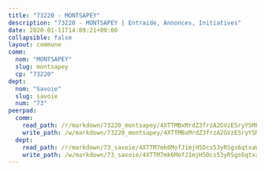 ```yaml
---
title: "73220 - MONTSAPEY"
description: "73220 - MONTSAPEY | Entraide, Annonces, Initiatives"
date: 2020-01-11T14:09:21+09:00
collapsible: false
layout: commune
comm:
  nom: "MONTSAPEY"
  slug: montsapey
  cp: "73220"
dept:
  nom: "Savoie"
  slug: savoie
  num: "73"
peerpad:
  comm:
    read_path: /r/markdown/73220_montsapey/4XTTMBxMrdZ3frzA2GVzESryYSMFqGgaZTWN9aw1gaBPktBVR
    write_path: /w/markdown/73220_montsapey/4XTTMBxMrdZ3frzA2GVzESryYSMFqGgaZTWN9aw1gaBPktBVR-K3TgUbtdG2sYBEr72A3oWJTkKTE9fhroEfEEocFNu5SFbb8vKDKs7UyjFCVBoGBBbnRrxPHgz9ZuDfkjNzj9V2MWAgXvgZPDfKmoyoY9VtcQaV643xC6m2V5vQxAsmsZ3GGGLiBq
  dept:
    read_path: /r/markdown/73_savoie/4XTTM7mk6MofJ1mjH5Dcs53yRSgs6qtxaWYjKD54ttqHGEMur
    write_path: /w/markdown/73_savoie/4XTTM7mk6MofJ1mjH5Dcs53yRSgs6qtxaWYjKD54ttqHGEMur-K3TgTorsK1WLw8S2EgnkoX8tJEgZgam6ANhvqrVqNfiz9fX8kbMKu5AF1rqzXyxMRZgoVPrb5EERe3PeBhqF1SBfP5G1PJnvsDUF2LQSxevobpkDM4djQDebTYoo6Yx53thenJpY
---
```


